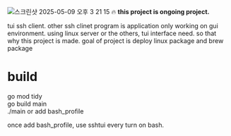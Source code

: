 ![스크린샷 2025-05-09 오후 3 21 15](https://github.com/user-attachments/assets/c8a719fe-a235-4c66-97b2-952060cc56af)
🔥 **this project is ongoing project.**

tui ssh client. other ssh clinet program is application only working on gui environment.
using linux server or the others, tui interface need. so that why this project is made.
goal of project is deploy linux package and brew package


# build
go mod tidy  
go build main  
./main or add bash_profile  


once add bash_profile, use sshtui every turn on bash.
